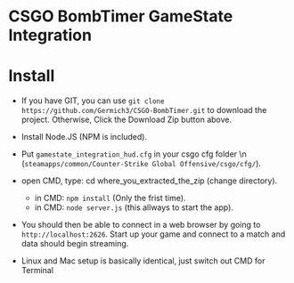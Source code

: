 # CSGO BombTimer GameState Integration

# Install 

* If you have GIT, you can use `git clone https://github.com/Germich3/CSGO-BombTimer.git` to download the project. 
  Otherwise, Click the Download Zip button above.
  
* Install Node.JS (NPM is included).

* Put `gamestate_integration_hud.cfg` in your csgo cfg folder \n
  (`steamapps/common/Counter-Strike Global Offensive/csgo/cfg/`).

* open CMD, type: cd where_you_extracted_the_zip (change directory).
   - in CMD: `npm install` (Only the frist time).
   - in CMD: `node server.js` (this allways to start the app).
  
* You should then be able to connect in a web browser by going to `http://localhost:2626`. 
  Start up your game and connect to a match and data should begin streaming.
  
* Linux and Mac setup is basically identical, just switch out CMD for Terminal
